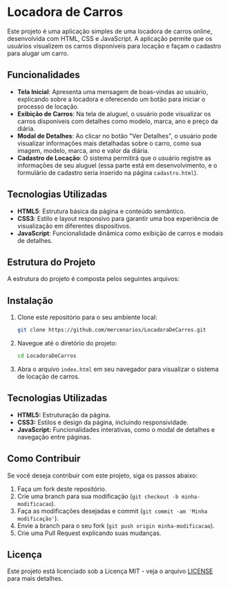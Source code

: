 # Locadora de Carros

Este projeto é uma aplicação simples de uma locadora de carros online, desenvolvida com HTML, CSS e JavaScript. A aplicação permite que os usuários visualizem os carros disponíveis para locação e façam o cadastro para alugar um carro.

## Funcionalidades

- **Tela Inicial**: Apresenta uma mensagem de boas-vindas ao usuário, explicando sobre a locadora e oferecendo um botão para iniciar o processo de locação.
- **Exibição de Carros**: Na tela de aluguel, o usuário pode visualizar os carros disponíveis com detalhes como modelo, marca, ano e preço da diária.
- **Modal de Detalhes**: Ao clicar no botão "Ver Detalhes", o usuário pode visualizar informações mais detalhadas sobre o carro, como sua imagem, modelo, marca, ano e valor da diária.
- **Cadastro de Locação**: O sistema permitirá que o usuário registre as informações de seu aluguel (essa parte está em desenvolvimento, e o formulário de cadastro seria inserido na página `cadastro.html`).

## Tecnologias Utilizadas

- **HTML5**: Estrutura básica da página e conteúdo semântico.
- **CSS3**: Estilo e layout responsivo para garantir uma boa experiência de visualização em diferentes dispositivos.
- **JavaScript**: Funcionalidade dinâmica como exibição de carros e modais de detalhes.

## Estrutura do Projeto

A estrutura do projeto é composta pelos seguintes arquivos:


## Instalação

1. Clone este repositório para o seu ambiente local:

    ```bash
    git clone https://github.com/mercenarios/LocadoraDeCarros.git
    ```

2. Navegue até o diretório do projeto:

    ```bash
    cd LocadoraDeCarros
    ```

3. Abra o arquivo `index.html` em seu navegador para visualizar o sistema de locação de carros.

## Tecnologias Utilizadas

- **HTML5:** Estruturação da página.
- **CSS3:** Estilos e design da página, incluindo responsividade.
- **JavaScript:** Funcionalidades interativas, como o modal de detalhes e navegação entre páginas.

## Como Contribuir

Se você deseja contribuir com este projeto, siga os passos abaixo:

1. Faça um fork deste repositório.
2. Crie uma branch para sua modificação (`git checkout -b minha-modificacao`).
3. Faça as modificações desejadas e commit (`git commit -am 'Minha modificação'`).
4. Envie a branch para o seu fork (`git push origin minha-modificacao`).
5. Crie uma Pull Request explicando suas mudanças.

## Licença

Este projeto está licenciado sob a Licença MIT - veja o arquivo [LICENSE](LICENSE) para mais detalhes.

